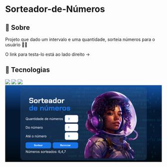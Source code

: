 # Sorteador-de-Números

<h2>🔖 Sobre</h2>
<p>Projeto que dado um intervalo e uma quantidade, sorteia números para o usuário 🙋‍♂️</p>
<p>O link para testa-lo está ao lado direito -></p>

## 🚀 Tecnologias
<div>
  <img src="https://img.shields.io/badge/HTML-239120?style=for-the-badge&logo=html5&logoColor=white">
  <img src="https://img.shields.io/badge/CSS-239120?&style=for-the-badge&logo=css3&logoColor=white">
  <img src="https://img.shields.io/badge/JavaScript-F7DF1E?style=for-the-badge&logo=javascript&logoColor=black">
</div>

<img src="img/ProjetoFuncionando.png" alt="Projeto Logo" />
